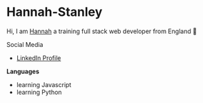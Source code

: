 # Hannah-Stanley
Hi, I am [Hannah](https://github.com/Hannah-Stanley) a training full stack web developer from England :england: 


Social Media 
* [LinkedIn Profile](https://www.linkedin.com/in/hannah-stanley-973637210/)

**Languages**
* learning Javascript
* learning Python
